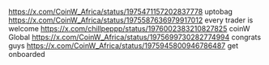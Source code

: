 https://x.com/CoinW_Africa/status/1975471157202837778  uptobag
https://x.com/CoinW_Africa/status/1975587636979917012  every trader is welcome
https://x.com/chillpeppp/status/1976002383210827825  coinW Global
https://x.com/CoinW_Africa/status/1975699730282774994  congrats guys
https://x.com/CoinW_Africa/status/1975945800946786487  get onboarded
